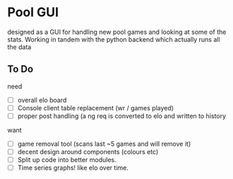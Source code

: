 # Pool GUI

designed as a GUI for handling new pool games and looking at some of the stats. Working in tandem with the python backend which actually runs all the data




## To Do

need
- [ ] overall elo board
- [ ] Console client table replacement (wr / games played)
- [ ] proper post handling (a ng req is converted to elo and written to history

want
- [ ] game removal tool (scans last ~5 games and will remove it)
- [ ] decent design around components (colours etc)
- [ ] Split up code into better modules.
- [ ] Time series graphs! like elo over time.
